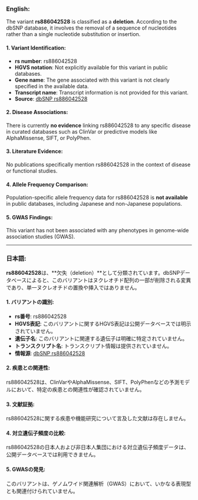 ### English:
The variant **rs886042528** is classified as a **deletion**. According to the dbSNP database, it involves the removal of a sequence of nucleotides rather than a single nucleotide substitution or insertion.

#### 1. Variant Identification:
- **rs number**: rs886042528  
- **HGVS notation**: Not explicitly available for this variant in public databases.  
- **Gene name**: The gene associated with this variant is not clearly specified in the available data.  
- **Transcript name**: Transcript information is not provided for this variant.  
- **Source**: [dbSNP rs886042528](https://www.ncbi.nlm.nih.gov/snp/rs886042528)

#### 2. Disease Associations:
There is currently **no evidence** linking rs886042528 to any specific disease in curated databases such as ClinVar or predictive models like AlphaMissense, SIFT, or PolyPhen.

#### 3. Literature Evidence:
No publications specifically mention rs886042528 in the context of disease or functional studies.

#### 4. Allele Frequency Comparison:
Population-specific allele frequency data for rs886042528 is **not available** in public databases, including Japanese and non-Japanese populations.

#### 5. GWAS Findings:
This variant has not been associated with any phenotypes in genome-wide association studies (GWAS).

---

### 日本語:
**rs886042528**は、**欠失（deletion）**として分類されています。dbSNPデータベースによると、このバリアントはヌクレオチド配列の一部が削除される変異であり、単一ヌクレオチドの置換や挿入ではありません。

#### 1. バリアントの識別:
- **rs番号**: rs886042528  
- **HGVS表記**: このバリアントに関するHGVS表記は公開データベースでは明示されていません。  
- **遺伝子名**: このバリアントに関連する遺伝子は明確に特定されていません。  
- **トランスクリプト名**: トランスクリプト情報は提供されていません。  
- **情報源**: [dbSNP rs886042528](https://www.ncbi.nlm.nih.gov/snp/rs886042528)

#### 2. 疾患との関連性:
rs886042528は、ClinVarやAlphaMissense、SIFT、PolyPhenなどの予測モデルにおいて、特定の疾患との関連性が確認されていません。

#### 3. 文献証拠:
rs886042528に関する疾患や機能研究について言及した文献は存在しません。

#### 4. 対立遺伝子頻度の比較:
rs886042528の日本人および非日本人集団における対立遺伝子頻度データは、公開データベースでは利用できません。

#### 5. GWASの発見:
このバリアントは、ゲノムワイド関連解析（GWAS）において、いかなる表現型とも関連付けられていません。

